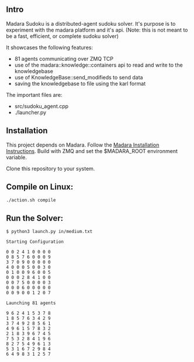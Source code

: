 ## Intro

Madara Sudoku is a distributed-agent sudoku solver. It's purpose is to 
experiment with the madara platform and it's api. (Note: this is not meant to 
be a fast, efficient, or complete sudoku solver)

It showcases the following features:

- 81 agents communicating over ZMQ TCP
- use of the madara::knowledge::containers api to read and write to the knowledgebase
- use of KnowledgeBase::send_modifieds to send data
- saving the knowledgebase to file using the karl format

The important files are:

- src/sudoku_agent.cpp
- ./launcher.py
  
## Installation

This project depends on Madara. Follow the [Madara Installation 
Instructions](https://github.com/jredmondson/madara/wiki/Installation). 
Build with ZMQ and set the $MADARA_ROOT environment variable.

Clone this repository to your system.


## Compile on Linux:

    ./action.sh compile 
   

## Run the Solver:

    $ python3 launch.py in/medium.txt

    Starting Configuration

    0 0 2 4 1 0 0 0 0
    0 8 5 7 6 0 0 0 9
    3 7 0 9 0 0 0 0 0
    4 0 0 0 5 0 0 3 0
    0 1 0 0 9 6 0 0 5
    0 0 0 2 8 4 1 0 0
    0 0 7 5 0 0 0 0 3
    0 0 0 6 0 0 0 0 0
    0 0 9 0 0 1 2 0 7

    Launching 81 agents

    9 6 2 4 1 5 3 7 8
    1 8 5 7 6 3 4 2 9
    3 7 4 9 2 8 5 6 1
    4 9 6 1 5 7 8 3 2
    2 1 8 3 9 6 7 4 5
    7 5 3 2 8 4 1 9 6
    8 2 7 5 4 9 6 1 3
    5 3 1 6 7 2 9 8 4
    6 4 9 8 3 1 2 5 7 
